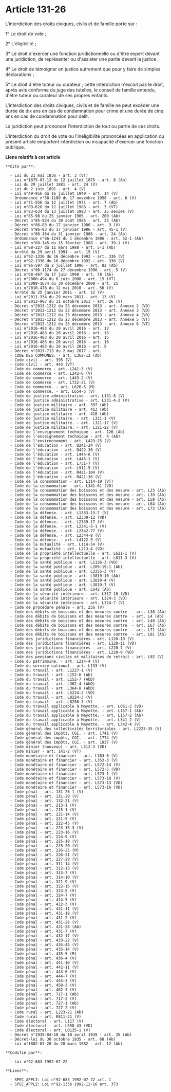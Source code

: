 # Article 131-26

L'interdiction des droits civiques, civils et de famille porte sur :

1° Le droit de vote ;

2° L'éligibilité ;

3° Le droit d'exercer une fonction juridictionnelle ou d'être expert devant une juridiction, de représenter ou d'assister une
partie devant la justice ;

4° Le droit de témoigner en justice autrement que pour y faire de simples déclarations ;

5° Le droit d'être tuteur ou curateur ; cette interdiction n'exclut pas le droit, après avis conforme du juge des tutelles,
le conseil de famille entendu, d'être tuteur ou curateur de ses propres enfants.

L'interdiction des droits civiques, civils et de famille ne peut excéder une durée de dix ans en cas de condamnation pour
crime et une durée de cinq ans en cas de condamnation pour délit.

La juridiction peut prononcer l'interdiction de tout ou partie de ces droits.

L'interdiction du droit de vote ou l'inéligibilité prononcées en application du présent article emportent interdiction ou
incapacité d'exercer une fonction publique.

**Liens relatifs à cet article**

	**Cité par**:

	  - Loi du 21 mai 1836 - art. 3 (VT)
	  - Loi n°1875-07-12 du 12 juillet 1875 - art. 8 (Ab)
	  - Loi du 29 juillet 1881 - art. 24 (V)
	  - Loi du 2 juin 1891 - art. 4 (V)
	  - Loi n°49-956 du 16 juillet 1949 - art. 14 (V)
	  - Ordonnance n°58-1100 du 17 novembre 1958 - art. 6 (V)
	  - Loi n°71-556 du 12 juillet 1971 - art. 7 (Ab)
	  - Loi n°83-628 du 12 juillet 1983 - art. 3 (VT)
	  - Loi n°83-634 du 13 juillet 1983 - art. 25 sexies (V)
	  - Loi n°85-98 du 25 janvier 1985 - art. 200 (Ab)
	  - Décret n°85-924 du 30 août 1985 - art. 25 (Ab)
	  - Décret n°86-83 du 17 janvier 1986 - art. 3 (V)
	  - Décret n°86-83 du 17 janvier 1986 - art. 45-1 (V)
	  - Décret n°86-164 du 31 janvier 1986 - art. 24 (Ab)
	  - Ordonnance n°86-1243 du 1 décembre 1986 - art. 52-1 (Ab)
	  - Décret n°88-145 du 15 février 1988 - art. 39-1 (V)
	  - Loi n°88-227 du 11 mars 1988 - art. 5-1 (Ab)
	  - Arrêté du 29 avril 1991 - art. 15 (V)
	  - Loi n°92-1336 du 16 décembre 1992 - art. 336 (V)
	  - Loi n°92-1336 du 16 décembre 1992 - art. 330 (V)
	  - Loi n°96-597 du 2 juillet 1996 - art. 82 (Ab)
	  - Décret n°96-1174 du 27 décembre 1996 - art. 5 (V)
	  - Loi n°98-467 du 17 juin 1998 - art. 78 (Ab)
	  - Loi n°2000-494 du 6 juin 2000 - art. 15 (VT)
	  - Loi n°2009-1674 du 30 décembre 2009 - art. 21
	  - Loi n°2010-476 du 12 mai 2010 - art. 56 (V)
	  - Arrêté du 25 janvier 2011 - art. 12 (V)
	  - Loi n°2011-334 du 29 mars 2011 - art. 13 (V)
	  - Loi n°2013-907 du 11 octobre 2013 - art. 26 (V)
	  - Décret n°2013-1212 du 23 décembre 2013 - art. Annexe 2 (VD)
	  - Décret n°2013-1212 du 23 décembre 2013 - art. Annexe 3 (VD)
	  - Décret n°2013-1212 du 23 décembre 2013 - art. Annexe 4 (VD)
	  - Décret n°2013-1212 du 23 décembre 2013 - art. Annexe 5 (VT)
	  - Décret n°2013-1212 du 23 décembre 2013 - art. Annexe 6 (VT)
	  - Loi n°2016-483 du 20 avril 2016 - art. 12
	  - Loi n°2016-483 du 20 avril 2016 - art. 13
	  - Loi n°2016-483 du 20 avril 2016 - art. 15
	  - Loi n°2016-483 du 20 avril 2016 - art. 16
	  - Loi n°2016-483 du 20 avril 2016 - art. 5
	  - Décret n°2017-713 du 2 mai 2017 - art.
	  - CODE DES COMMUNES. - art. L362-12 (Ab)
	  - Code civil - art. 395 (V)
	  - Code civil - art. 443 (VT)
	  - Code de commerce - art. L241-3 (V)
	  - Code de commerce - art. L242-6 (V)
	  - Code de commerce - art. L443-2 (V)
	  - Code de commerce - art. L722-21 (V)
	  - Code de commerce. - art. L626-5 (M)
	  - Code de commerce. - art. L654-5 (V)
	  - Code de justice administrative - art. L131-8 (V)
	  - Code de justice administrative - art. L231-4-2 (V)
	  - Code de justice militaire - art. 397 (Ab)
	  - Code de justice militaire - art. 413 (Ab)
	  - Code de justice militaire - art. 418 (Ab)
	  - Code de justice militaire. - art. L321-1 (V)
	  - Code de justice militaire. - art. L321-17 (V)
	  - Code de justice militaire. - art. L321-22 (V)
	  - Code de l'enseignement technique - art. 126 (Ab)
	  - Code de l'enseignement technique - art. 4 (Ab)
	  - Code de l'environnement - art. L423-25 (V)
	  - Code de l'éducation - art. D241-24 (V)
	  - Code de l'éducation - art. D422-30 (V)
	  - Code de l'éducation - art. L444-6 (V)
	  - Code de l'éducation - art. L445-1 (V)
	  - Code de l'éducation - art. L731-7 (V)
	  - Code de l'éducation - art. L911-5 (V)
	  - Code de l'éducation - art. R421-104 (V)
	  - Code de l'éducation - art. R421-36 (V)
	  - Code de la consommation - art. L314-19 (VT)
	  - Code de la consommation - art. L341-61 (VD)
	  - Code de la consommation des boissons et des mesure - art. L23 (Ab)
	  - Code de la consommation des boissons et des mesure - art. L39 (Ab)
	  - Code de la consommation des boissons et des mesure - art. L59 (Ab)
	  - Code de la consommation des boissons et des mesure - art. L64 (Ab)
	  - Code de la consommation des boissons et des mesure - art. L73 (Ab)
	  - Code de la défense. - art. L1333-13-7 (V)
	  - Code de la défense. - art. L2339-12 (VD)
	  - Code de la défense. - art. L2339-17 (V)
	  - Code de la défense. - art. L2341-5-1 (V)
	  - Code de la défense. - art. L2342-77 (V)
	  - Code de la défense. - art. L2344-8 (V)
	  - Code de la défense. - art. L4122-9 (V)
	  - Code de la mutualité - art. L114-54 (V)
	  - Code de la mutualité - art. L213-4 (VD)
	  - Code de la propriété intellectuelle - art. L621-1 (V)
	  - Code de la propriété intellectuelle - art. L811-3 (V)
	  - Code de la santé publique - art. L1126-3 (VD)
	  - Code de la santé publique - art. L209-19-1 (Ab)
	  - Code de la santé publique - art. L3355-3 (V)
	  - Code de la santé publique - art. L3819-10 (Ab)
	  - Code de la santé publique - art. L3819-4 (V)
	  - Code de la santé publique - art. L3819-7 (V)
	  - Code de la santé publique - art. L642 (Ab)
	  - Code de la sécurité intérieure - art. L317-10 (VD)
	  - Code de la sécurité intérieure - art. L324-3 (VD)
	  - Code de la sécurité intérieure - art. L324-7 (V)
	  - Code de procédure pénale - art. 256 (V)
	  - Code des débits de boissons et des mesures contre  - art. L30 (Ab)
	  - Code des débits de boissons et des mesures contre  - art. L4 (Ab)
	  - Code des débits de boissons et des mesures contre  - art. L48 (Ab)
	  - Code des débits de boissons et des mesures contre  - art. L67 (Ab)
	  - Code des débits de boissons et des mesures contre  - art. L71 (Ab)
	  - Code des débits de boissons et des mesures contre  - art. L81 (Ab)
	  - Code des juridictions financières - art. L120-10 (V)
	  - Code des juridictions financières - art. L120-11 (VD)
	  - Code des juridictions financières - art. L220-7 (V)
	  - Code des juridictions financières - art. L220-9 (VD)
	  - Code des pensions civiles et militaires de retrait - art. L92 (V)
	  - Code du patrimoine. - art. L214-4 (V)
	  - Code du service national - art. L133 (V)
	  - Code du travail - art. L1227-1 (V)
	  - Code du travail - art. L152-6 (Ab)
	  - Code du travail - art. L152-7 (AbD)
	  - Code du travail - art. L362-4 (AbD)
	  - Code du travail - art. L364-8 (AbD)
	  - Code du travail - art. L5224-2 (VD)
	  - Code du travail - art. L8224-3 (V)
	  - Code du travail - art. L8256-3 (V)
	  - Code du travail applicable à Mayotte. - art. L061-2 (VD)
	  - Code du travail applicable à Mayotte. - art. L157-1 (Ab)
	  - Code du travail applicable à Mayotte. - art. L157-2 (Ab)
	  - Code du travail applicable à Mayotte. - art. L341-2 (V)
	  - Code du travail applicable à Mayotte. - art. L342-4 (V)
	  - Code général des collectivités territoriales - art. L2223-35 (V)
	  - Code général des impôts, CGI. - art. 1741 (V)
	  - Code général des impôts, CGI. - art. 1774 (V)
	  - Code général des impôts, CGI. - art. 1837 (V)
	  - Code minier (nouveau) - art. L512-3 (VD)
	  - Code minier - art. 141-2 (VT)
	  - Code monétaire et financier - art. L163-6 (V)
	  - Code monétaire et financier - art. L353-3 (V)
	  - Code monétaire et financier - art. L572-14 (V)
	  - Code monétaire et financier - art. L572-5 (VD)
	  - Code monétaire et financier - art. L573-1 (V)
	  - Code monétaire et financier - art. L573-10 (V)
	  - Code monétaire et financier - art. L573-13 (VD)
	  - Code monétaire et financier - art. L573-16 (VD)
	  - Code pénal - art. 131-26-1 (V)
	  - Code pénal - art. 131-29 (V)
	  - Code pénal - art. 132-21 (V)
	  - Code pénal - art. 213-1 (V)
	  - Code pénal - art. 215-1 (V)
	  - Code pénal - art. 221-14 (V)
	  - Code pénal - art. 221-9 (V)
	  - Code pénal - art. 222-45 (V)
	  - Code pénal - art. 223-15-3 (V)
	  - Code pénal - art. 223-16 (V)
	  - Code pénal - art. 224-9 (V)
	  - Code pénal - art. 225-19 (V)
	  - Code pénal - art. 225-20 (V)
	  - Code pénal - art. 226-25 (M)
	  - Code pénal - art. 226-31 (V)
	  - Code pénal - art. 227-29 (V)
	  - Code pénal - art. 311-14 (V)
	  - Code pénal - art. 312-13 (V)
	  - Code pénal - art. 313-7 (V)
	  - Code pénal - art. 314-10 (V)
	  - Code pénal - art. 321-9 (V)
	  - Code pénal - art. 322-15 (V)
	  - Code pénal - art. 323-5 (V)
	  - Code pénal - art. 324-7 (V)
	  - Code pénal - art. 414-5 (V)
	  - Code pénal - art. 422-3 (V)
	  - Code pénal - art. 431-11 (V)
	  - Code pénal - art. 431-18 (V)
	  - Code pénal - art. 431-2 (V)
	  - Code pénal - art. 431-26 (V)
	  - Code pénal - art. 431-28 (Ab)
	  - Code pénal - art. 431-7 (V)
	  - Code pénal - art. 432-17 (V)
	  - Code pénal - art. 433-22 (V)
	  - Code pénal - art. 434-44 (V)
	  - Code pénal - art. 435-14 (V)
	  - Code pénal - art. 435-5 (M)
	  - Code pénal - art. 436-4 (V)
	  - Code pénal - art. 441-10 (V)
	  - Code pénal - art. 442-11 (V)
	  - Code pénal - art. 443-6 (V)
	  - Code pénal - art. 444-7 (V)
	  - Code pénal - art. 445-3 (V)
	  - Code pénal - art. 450-3 (V)
	  - Code pénal - art. 462-3 (V)
	  - Code pénal - art. 717-1 (Ab)
	  - Code pénal - art. 717-2 (V)
	  - Code pénal - art. 727-1 (Ab)
	  - Code pénal - art. 727-2 (V)
	  - Code rural - art. L223-21 (Ab)
	  - Code rural - art. R811-21 (V)
	  - Code électoral - art. L117 (V)
	  - Code électoral - art. L558-43 (VD)
	  - Code électoral - art. LO135-1 (V)
	  - Décret n°1939-04-18 du 18 avril 1939 - art. 35 (Ab)
	  - Décret-loi du 30 octobre 1935 - art. 68 (Ab)
	  - Loi n°1882-03-28 du 28 mars 1882 - art. 12 (Ab)

	**Codifié par**:

	  - Loi n°92-683 1992-07-22

	**Liens**:

	  - SPEC_APPLI: Loi n°92-683 1992-07-22 art. 1
	  - SPEC_APPLI: Loi n°92-1336 1992-12-16 art. 373

